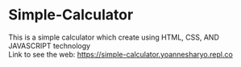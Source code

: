 # Simple-Calculator
This is a simple calculator which create using HTML, CSS, AND JAVASCRIPT technology <br>
Link to see the web: https://simple-calculator.yoannesharyo.repl.co
